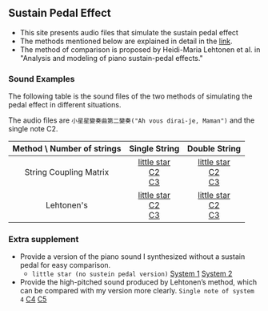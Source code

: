 ## Sustain Pedal Effect

* This site presents audio files that simulate the sustain pedal effect
* The methods mentioned below are explained in detail in the [link]().
* The method of comparison is proposed by Heidi-Maria Lehtonen et al. in "Analysis and modeling of piano sustain-pedal effects."

### Sound Examples

The following table is the sound files of the two methods of simulating the pedal effect in different situations.

The audio files are `小星星變奏曲第二變奏("Ah vous dirai-je, Maman")` and the single note C2.

|Method \ Number of strings| Single String | Double String |
| :---------------------------: | :--------------: | :---------------:|
|String Coupling Matrix      | [little star](/audio/littlestar(s1).wav) <br> [C2](/audio/c2(s1).wav) <br> [C3](/audio/c3(s1).wav)| [little star](/audio/littlestar(s2).wav) <br> [C2](/audio/c2(s2).wav) <br> [C3](/audio/c3(s2).wav)|
|Lehtonen's                        |  [little star](/audio/littlestar(s3).wav) <br> [C2](/audio/c2(s3).wav) <br> [C3](/audio/c3(s3).wav)| [little star](/audio/littlestar(s4).wav) <br> [C2](/audio/c2(s4).wav) <br> [C3](/audio/c3(s4).wav)|

### Extra supplement

* Provide a version of the piano sound I synthesized without a sustain pedal for easy comparison.
    *  `little star (no sustein pedal version)`  [System 1](/audio/littlestar(s1np).wav)  [System 2](/audio/littlestar(s2np).wav) 
* Provide the high-pitched sound produced by Lehtonen’s method, which can be compared with my version more clearly.
`Single note of system 4` [C4](/audio/c4(s4).wav) [C5](/audio/c5(s4).wav) 
